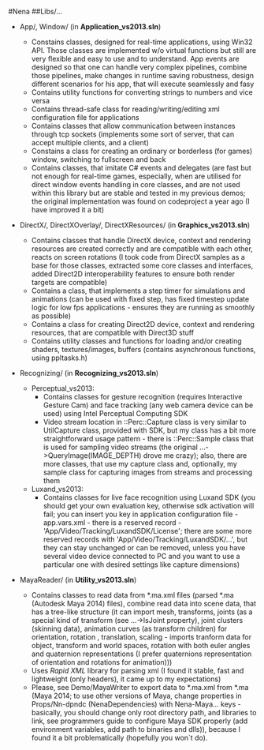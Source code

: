 #Nena
##Libs/...
- App/, Window/ (in __Application_vs2013.sln__)
  - Constains classes, designed for real-time applications, using Win32 API. Those classes are implemented w/o virtual functions but still are very flexible and easy to use and to understand. App events are designed so that one can handle very complex pipelines, combine those pipelines, make changes in runtime saving robustness, design different scenarios for his app, that will execute seamlessly and fasy
  - Contains utility functions for converting strings to numbers and vice versa
  - Contains thread-safe class for reading/writing/editing xml configuration file for applications
  - Contains classes that allow communication between instances through tcp sockets (implements some sort of server, that can accept multiple clients, and a client)
  - Constains a class for creating an ordinary or borderless (for games) window, switching to fullscreen and back
  - Contains classes, that imitate C# events and delegates (are fast but not enough for real-time games, especially, when are utilised for direct window events handling in core classes, and are not used within this library but are stable and tested in my previous demos; the original implementation was found on codeproject a year ago (I have improved it a bit)

- DirectX/, DirectXOverlay/, DirectXResources/ (in __Graphics_vs2013.sln__)
  - Contains classes that handle DirectX device, context and rendering resources are created correctly and are compatible with each other, reacts on screen rotations (I took code from DirectX samples as a base for those classes, extracted some core classes and interfaces, added Direct2D interoperability features to ensure both render targets are compatible)
  - Contains a class, that implements a step timer for simulations and animations (can be used with fixed step, has fixed timestep update logic for low fps applications - ensures they are running as smoothly as possible)
  - Contains a class for creating Direct2D device, context and rendering resources, that are compatible with Direct3D stuff
  - Contains utility classes and functions for loading and/or creating shaders, textures/images, buffers (contains asynchronous functions, using ppltasks.h)

- Recognizing/ (in __Recognizing_vs2013.sln__)
  - Perceptual_vs2013:
    - Contains classes for gesture recognition (requires Interactive Gesture Cam) and face tracking (any web camera device can be used) using Intel Perceptual Computing SDK 
    - Video stream location in ::Perc::Capture class is very similar to UtilCapture class, provided with SDK, but my class has a bit more straightforward usage pattern - there is ::Perc::Sample class that is used for sampling video streams (the original ...->QueryImage(IMAGE_DEPTH) drove me crazy); also, there are more classes, that use my capture class and, optionally, my sample class for capturing images from  streams and processing them
  - Luxand_vs2013:
    - Contains classes for live face recognition using Luxand SDK (you should get your own evaluation key, otherwise sdk activation will fail; you can insert you key in application configuration file - app.vars.xml - there is a reserved record - 'App/Video/Tracking/LuxandSDK/License'; there are some more reserved records with 'App/Video/Tracking/LuxandSDK/...', but they can stay unchanged or can be removed, unless you have several video device connected to PC and you want to use a particular one with desired settings like capture dimensions) 

- MayaReader/ (in __Utility_vs2013.sln__)
  - Contains classes to read data from *.ma.xml files (parsed *.ma (Autodesk Maya 2014) files), combine read data into scene data, that has a tree-like structure (it can import mesh, transforms, joints (as a special kind of transform (see ...->IsJoint property), joint clusters (skinning data), animation curves (as transform children) for orientation, rotation , translation, scaling - imports tranform data for object, transform and world spaces, rotation with both euler angles and quaternion representations (I prefer quaternions representation of orientation and rotations for animation)))
  - Uses _Rapid XML_ library for parsing xml (I found it stable, fast and lightweight (only headers), it came up to my expectations)
  - Please, see Demo/MayaWriter to export data to *.ma.xml from *.ma (Maya 2014; to use other versions of Maya, change properties in Props/Nn-dpndc (NenaDependencies) with Nena-Maya... keys - basically, you should change only root directory path, and libraries to link, see programmers guide to configure Maya SDK properly (add environment variables, add path to binaries and dlls)), because I found it a bit problematically (hopefully you won`t do).
